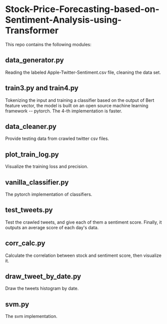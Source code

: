 # Stock-Price-Forecasting-based-on-Sentiment-Analysis-using-Transformer

This repo contains the following modules:

## data_generator.py

Reading the labeled Apple-Twitter-Sentiment.csv file, cleaning the data set.

## train3.py and train4.py

Tokenizing the input and training a classifier based on the output of Bert feature vector, the model is built on an open source machine learning framework -- pytorch. The 4-th implementation is faster.

## data_cleaner.py

Provide testing data from crawled twitter csv files.

## plot_train_log.py

Visualize the training loss and precision.

## vanilla_classifier.py

The pytorch implementation of classifiers.

## test_tweets.py

Test the crawled tweets, and give each of them a sentiment score. Finally, it outputs an average score of each day's data.

## corr_calc.py

Calculate the correlation between stock and sentiment score, then visualize it.

## draw_tweet_by_date.py

Draw the tweets histogram by date.

## svm.py

The svm implementation.
